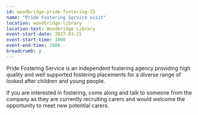 ```yaml
---
id: woodbridge-pride-fostering-15
name: "Pride Fostering Service visit"
location: woodbridge-library
location-text: Woodbridge Library
event-start-date: 2017-03-15
event-start-time: 1000
event-end-time: 1600
breadcrumb: y
---
```


Pride Fostering Service is an independent fostering agency providing high quality and well supported fostering placements for a diverse range of looked after children and young people.

If you are interested in fostering, come along and talk to someone from the company as they are currently recruiting carers and would welcome the opportunity to meet new potential carers.
